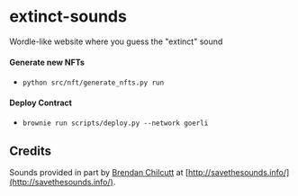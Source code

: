 # extinct-sounds
Wordle-like website where you guess the "extinct" sound

#### Generate new NFTs

* `python src/nft/generate_nfts.py run`

#### Deploy Contract

* `brownie run scripts/deploy.py --network goerli`

## Credits

Sounds provided in part by [Brendan Chilcutt](kidpeleus99@aol.com) at [http://savethesounds.info/](http://savethesounds.info/).